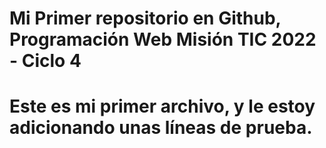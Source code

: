 # Mi Primer repositorio en Github, Programación Web Misión TIC 2022 - Ciclo 4
# Este es mi primer archivo, y le estoy adicionando unas líneas de prueba.

